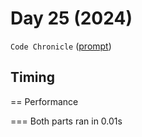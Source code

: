 # Day 25 (2024)

`Code Chronicle` ([prompt](https://adventofcode.com/2024/day/25))

## Timing

== Performance

=== Both parts ran in 0.01s
